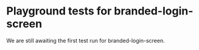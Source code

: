 # Playground tests for branded-login-screen
We are still awaiting the first test run for branded-login-screen.
